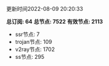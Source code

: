 更新时间2022-08-09 20:20:33

**总订阅: 64**
**总节点: 7522**
**有效节点: 2113**
- ssr节点: 7
- trojan节点: 109
- v2ray节点: 1702
- ss节点: 295
